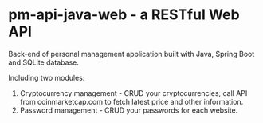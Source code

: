 # pm-api-java-web - a RESTful Web API

Back-end of personal management application built with Java, Spring Boot and SQLite database.

Including two modules:

1. Cryptocurrency management - CRUD your cryptocurrencies; call API from coinmarketcap.com to fetch latest price and other information.
2. Password management - CRUD your passwords for each website.
